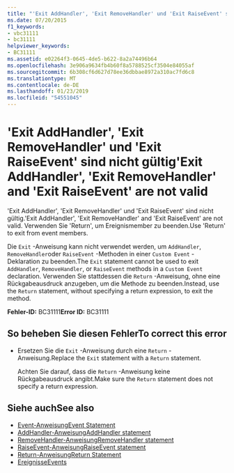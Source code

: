```yaml
---
title: "'Exit AddHandler', 'Exit RemoveHandler' und 'Exit RaiseEvent' sind nicht gültig"
ms.date: 07/20/2015
f1_keywords:
- vbc31111
- bc31111
helpviewer_keywords:
- BC31111
ms.assetid: e02264f3-0645-4de5-b622-8a2a74496b64
ms.openlocfilehash: 3e906a9634fb4b60f8a5788525cf3504e84055af
ms.sourcegitcommit: 6b308cf6d627d78ee36dbbae8972a310ac7fd6c8
ms.translationtype: MT
ms.contentlocale: de-DE
ms.lasthandoff: 01/23/2019
ms.locfileid: "54551045"
---
```

# <a name="exit-addhandler-exit-removehandler-and-exit-raiseevent-are-not-valid"></a><span data-ttu-id="de6a8-102">'Exit AddHandler', 'Exit RemoveHandler' und 'Exit RaiseEvent' sind nicht gültig</span><span class="sxs-lookup"><span data-stu-id="de6a8-102">'Exit AddHandler', 'Exit RemoveHandler' and 'Exit RaiseEvent' are not valid</span></span>
<span data-ttu-id="de6a8-103">'Exit AddHandler', 'Exit RemoveHandler' und 'Exit RaiseEvent' sind nicht gültig.</span><span class="sxs-lookup"><span data-stu-id="de6a8-103">'Exit AddHandler', 'Exit RemoveHandler' and 'Exit RaiseEvent' are not valid.</span></span> <span data-ttu-id="de6a8-104">Verwenden Sie 'Return', um Ereignismember zu beenden.</span><span class="sxs-lookup"><span data-stu-id="de6a8-104">Use 'Return' to exit from event members.</span></span>  
  
 <span data-ttu-id="de6a8-105">Die `Exit` -Anweisung kann nicht verwendet werden, um `AddHandler`, `RemoveHandler`oder `RaiseEvent` -Methoden in einer `Custom Event` -Deklaration zu beenden.</span><span class="sxs-lookup"><span data-stu-id="de6a8-105">The `Exit` statement cannot be used to exit `AddHandler`, `RemoveHandler`, or `RaiseEvent` methods in a `Custom Event` declaration.</span></span> <span data-ttu-id="de6a8-106">Verwenden Sie stattdessen die `Return` -Anweisung, ohne eine Rückgabeausdruck anzugeben, um die Methode zu beenden.</span><span class="sxs-lookup"><span data-stu-id="de6a8-106">Instead, use the `Return` statement, without specifying a return expression, to exit the method.</span></span>  
  
 <span data-ttu-id="de6a8-107">**Fehler-ID:** BC31111</span><span class="sxs-lookup"><span data-stu-id="de6a8-107">**Error ID:** BC31111</span></span>  
  
## <a name="to-correct-this-error"></a><span data-ttu-id="de6a8-108">So beheben Sie diesen Fehler</span><span class="sxs-lookup"><span data-stu-id="de6a8-108">To correct this error</span></span>  
  
-   <span data-ttu-id="de6a8-109">Ersetzen Sie die `Exit` -Anweisung durch eine `Return` -Anweisung.</span><span class="sxs-lookup"><span data-stu-id="de6a8-109">Replace the `Exit` statement with a `Return` statement.</span></span>  
  
     <span data-ttu-id="de6a8-110">Achten Sie darauf, dass die `Return` -Anweisung keine Rückgabeausdruck angibt.</span><span class="sxs-lookup"><span data-stu-id="de6a8-110">Make sure the `Return` statement does not specify a return expression.</span></span>  
  
## <a name="see-also"></a><span data-ttu-id="de6a8-111">Siehe auch</span><span class="sxs-lookup"><span data-stu-id="de6a8-111">See also</span></span>
- [<span data-ttu-id="de6a8-112">Event-Anweisung</span><span class="sxs-lookup"><span data-stu-id="de6a8-112">Event Statement</span></span>](../../visual-basic/language-reference/statements/event-statement.md)
- [<span data-ttu-id="de6a8-113">AddHandler-Anweisung</span><span class="sxs-lookup"><span data-stu-id="de6a8-113">AddHandler statement</span></span>](~/docs/visual-basic/language-reference/statements/addhandler-statement.md)
- [<span data-ttu-id="de6a8-114">RemoveHandler-Anweisung</span><span class="sxs-lookup"><span data-stu-id="de6a8-114">RemoveHandler statement</span></span>](~/docs/visual-basic/language-reference/statements/removehandler-statement.md)
- [<span data-ttu-id="de6a8-115">RaiseEvent-Anweisung</span><span class="sxs-lookup"><span data-stu-id="de6a8-115">RaiseEvent statement</span></span>](~/docs/visual-basic/language-reference/statements/raiseevent-statement.md)
- [<span data-ttu-id="de6a8-116">Return-Anweisung</span><span class="sxs-lookup"><span data-stu-id="de6a8-116">Return Statement</span></span>](../../visual-basic/language-reference/statements/return-statement.md)
- [<span data-ttu-id="de6a8-117">Ereignisse</span><span class="sxs-lookup"><span data-stu-id="de6a8-117">Events</span></span>](../../visual-basic/programming-guide/language-features/events/index.md)
